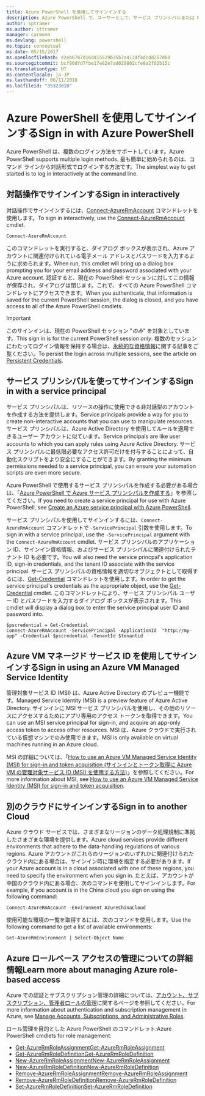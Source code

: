```yaml
---
title: Azure PowerShell を使用してサインインする
description: Azure PowerShell で、ユーザーとして、サービス プリンシパルまたは MSI を使用してサインインする方法。
author: sptramer
ms.author: sttramer
manager: carmonm
ms.devlang: powershell
ms.topic: conceptual
ms.date: 05/15/2017
ms.openlocfilehash: e2eb6767d16dd15529b35b7a4134f4dcdd257d60
ms.sourcegitcommit: bcf80dfd7fbe17e82e7ad029802cfe8a2f02b15c
ms.translationtype: HT
ms.contentlocale: ja-JP
ms.lasthandoff: 06/11/2018
ms.locfileid: "35323018"
---
```

# <a name="sign-in-with-azure-powershell"></a><span data-ttu-id="0d928-103">Azure PowerShell を使用してサインインする</span><span class="sxs-lookup"><span data-stu-id="0d928-103">Sign in with Azure PowerShell</span></span>

<span data-ttu-id="0d928-104">Azure PowerShell は、複数のログイン方法をサポートしています。</span><span class="sxs-lookup"><span data-stu-id="0d928-104">Azure PowerShell supports multiple login methods.</span></span> <span data-ttu-id="0d928-105">最も簡単に始められるのは、コマンド ラインから対話形式でログインする方法です。</span><span class="sxs-lookup"><span data-stu-id="0d928-105">The simplest way to get started is to log in interactively at the command line.</span></span>

## <a name="sign-in-interactively"></a><span data-ttu-id="0d928-106">対話操作でサインインする</span><span class="sxs-lookup"><span data-stu-id="0d928-106">Sign in interactively</span></span>

<span data-ttu-id="0d928-107">対話操作でサインインするには、[Connect-AzureRmAccount](/powershell/module/azurerm.profile/connect-azurermaccount) コマンドレットを使用します。</span><span class="sxs-lookup"><span data-stu-id="0d928-107">To sign in interactively, use the [Connect-AzureRmAccount](/powershell/module/azurerm.profile/connect-azurermaccount) cmdlet.</span></span>

```azurepowershell
Connect-AzureRmAccount
```

<span data-ttu-id="0d928-108">このコマンドレットを実行すると、ダイアログ ボックスが表示され、Azure アカウントに関連付けられている電子メール アドレスとパスワードを入力するように求められます。</span><span class="sxs-lookup"><span data-stu-id="0d928-108">When run, this cmdlet will bring up a dialog box prompting you for your email address and password associated with your Azure account.</span></span> <span data-ttu-id="0d928-109">認証すると、現在の PowerShell セッションに対してこの情報が保存され、ダイアログは閉じます。これで、すべての Azure PowerShell コマンドレットにアクセスできます。</span><span class="sxs-lookup"><span data-stu-id="0d928-109">When you authenticate, that information is saved for the current PowerShell session, the dialog is closed, and you have access to all of the Azure PowerShell cmdlets.</span></span>

> [!IMPORTANT]
> <span data-ttu-id="0d928-110">このサインインは、現在の PowerShell セッション "_のみ_" を対象としています。</span><span class="sxs-lookup"><span data-stu-id="0d928-110">This sign in is for the current PowerShell session _only_.</span></span> <span data-ttu-id="0d928-111">複数のセッションにわたってログイン情報を保持する場合は、[永続的な資格情報](context-persistence.md)に関する記事をご覧ください。</span><span class="sxs-lookup"><span data-stu-id="0d928-111">To persist the login across multiple sessions, see the article on [Persistent Credentials](context-persistence.md).</span></span>

## <a name="sign-in-with-a-service-principal"></a><span data-ttu-id="0d928-112">サービス プリンシパルを使ってサインインする</span><span class="sxs-lookup"><span data-stu-id="0d928-112">Sign in with a service principal</span></span>

<span data-ttu-id="0d928-113">サービス プリンシパルは、リソースの操作に使用できる非対話型のアカウントを作成する方法を提供します。</span><span class="sxs-lookup"><span data-stu-id="0d928-113">Service principals provide a way for you to create non-interactive accounts that you can use to manipulate resources.</span></span> <span data-ttu-id="0d928-114">サービス プリンシパルは、Azure Active Directory を使用してルールを適用できるユーザー アカウントに似ています。</span><span class="sxs-lookup"><span data-stu-id="0d928-114">Service principals are like user accounts to which you can apply rules using Azure Active Directory.</span></span> <span data-ttu-id="0d928-115">サービス プリンシパルに最低限必要なアクセス許可だけを付与することによって、自動化スクリプトをより安全にすることができます。</span><span class="sxs-lookup"><span data-stu-id="0d928-115">By granting the minimum permissions needed to a service principal, you can ensure your automation scripts are even more secure.</span></span>

<span data-ttu-id="0d928-116">Azure PowerShell で使用するサービス プリンシパルを作成する必要がある場合は、「[Azure PowerShell で Azure サービス プリンシパルを作成する](create-azure-service-principal-azureps.md)」を参照してください。</span><span class="sxs-lookup"><span data-stu-id="0d928-116">If you need to create a service principal for use with Azure PowerShell, see [Create an Azure service principal with Azure PowerShell](create-azure-service-principal-azureps.md).</span></span>

<span data-ttu-id="0d928-117">サービス プリンシパルを使用してサインインするには、`Connect-AzureRmAccount` コマンドレットで `-ServicePrincipal` 引数を使用します。</span><span class="sxs-lookup"><span data-stu-id="0d928-117">To sign in with a service principal, use the `-ServicePrincipal` argument with the `Connect-AzureRmAccount` cmdlet.</span></span> <span data-ttu-id="0d928-118">サービス プリンシパルのアプリケーション ID、サインイン資格情報、およびサービス プリンシパルに関連付けられたテナント ID も必要です。</span><span class="sxs-lookup"><span data-stu-id="0d928-118">You will also need the service princpal's application ID, sign-in credentials, and the tenant ID associate with the service principal.</span></span> <span data-ttu-id="0d928-119">サービス プリンシパルの資格情報を適切なオブジェクトとして取得するには、[Get-Credential](/powershell/module/microsoft.powershell.security/get-credential) コマンドレットを使用します。</span><span class="sxs-lookup"><span data-stu-id="0d928-119">In order to get the service principal's credentials as the appropriate object, use the [Get-Credential](/powershell/module/microsoft.powershell.security/get-credential) cmdlet.</span></span> <span data-ttu-id="0d928-120">このコマンドレットにより、サービス プリンシパル ユーザー ID とパスワードを入力するダイアログ ボックスが表示されます。</span><span class="sxs-lookup"><span data-stu-id="0d928-120">This cmdlet will display a dialog box to enter the service principal user ID and password into.</span></span>

```azurepowershell-interactive
$pscredential = Get-Credential
Connect-AzureRmAccount -ServicePrincipal -ApplicationId  "http://my-app" -Credential $pscredential -TenantId $tenantid
```

## <a name="sign-in-using-an-azure-vm-managed-service-identity"></a><span data-ttu-id="0d928-121">Azure VM マネージド サービス ID を使用してサインインする</span><span class="sxs-lookup"><span data-stu-id="0d928-121">Sign in using an Azure VM Managed Service Identity</span></span>

<span data-ttu-id="0d928-122">管理対象サービス ID (MSI) は、Azure Active Directory のプレビュー機能です。</span><span class="sxs-lookup"><span data-stu-id="0d928-122">Managed Service Identity (MSI) is a preview feature of Azure Active Directory.</span></span> <span data-ttu-id="0d928-123">サインインに MSI サービス プリンシパルを使用し、その他のリソースにアクセスするためにアプリ専用のアクセス トークンを取得できます。</span><span class="sxs-lookup"><span data-stu-id="0d928-123">You can use an MSI service principal for sign-in, and acquire an app-only access token to access other resources.</span></span> <span data-ttu-id="0d928-124">MSI は、Azure クラウドで実行されている仮想マシンでのみ使用できます。</span><span class="sxs-lookup"><span data-stu-id="0d928-124">MSI is only available on virtual machines running in an Azure cloud.</span></span>

<span data-ttu-id="0d928-125">MSI の詳細については、「[How to use an Azure VM Managed Service Identity (MSI) for sign-in and token acquisition (サインインとトークン取得に Azure VM の管理対象サービス ID (MSI) を使用する方法)](/azure/active-directory/msi-how-to-get-access-token-using-msi)」を参照してください。</span><span class="sxs-lookup"><span data-stu-id="0d928-125">For more information about MSI, see [How to use an Azure VM Managed Service Identity (MSI) for sign-in and token acquisition](/azure/active-directory/msi-how-to-get-access-token-using-msi).</span></span>

## <a name="sign-in-to-another-cloud"></a><span data-ttu-id="0d928-126">別のクラウドにサインインする</span><span class="sxs-lookup"><span data-stu-id="0d928-126">Sign in to another Cloud</span></span>

<span data-ttu-id="0d928-127">Azure クラウド サービスでは、さまざまなリージョンのデータ処理規制に準拠したさまざまな環境を提供します。</span><span class="sxs-lookup"><span data-stu-id="0d928-127">Azure cloud services provide different environments that adhere to the data-handling regulations of various regions.</span></span> <span data-ttu-id="0d928-128">Azure アカウントがこれらのリージョンのいずれかに関連付けられたクラウド内にある場合は、サインイン時に環境を指定する必要があります。</span><span class="sxs-lookup"><span data-stu-id="0d928-128">If your Azure account is in a cloud associated with one of these regions, you need to specify the environment when you sign in.</span></span> <span data-ttu-id="0d928-129">たとえば、アカウントが中国のクラウド内にある場合、次のコマンドを使用してサインインします。</span><span class="sxs-lookup"><span data-stu-id="0d928-129">For example, if you account is in the China cloud you sign on using the following command:</span></span>

```azurepowershell-interactive
Connect-AzureRmAccount -Environment AzureChinaCloud
```

<span data-ttu-id="0d928-130">使用可能な環境の一覧を取得するには、次のコマンドを使用します。</span><span class="sxs-lookup"><span data-stu-id="0d928-130">Use the following command to get a list of available environments:</span></span>

```azurepowershell-interactive
Get-AzureRmEnvironment | Select-Object Name
```

## <a name="learn-more-about-managing-azure-role-based-access"></a><span data-ttu-id="0d928-131">Azure ロールベース アクセスの管理についての詳細情報</span><span class="sxs-lookup"><span data-stu-id="0d928-131">Learn more about managing Azure role-based access</span></span>

<span data-ttu-id="0d928-132">Azure での認証とサブスクリプション管理の詳細については、[アカウント、サブスクリプション、管理者ロールの管理](/azure/active-directory/role-based-access-control-configure)に関するページを参照してください。</span><span class="sxs-lookup"><span data-stu-id="0d928-132">For more information about authentication and subscription management in Azure, see [Manage Accounts, Subscriptions, and Administrative Roles](/azure/active-directory/role-based-access-control-configure).</span></span>

<span data-ttu-id="0d928-133">ロール管理を目的とした Azure PowerShell のコマンドレット:</span><span class="sxs-lookup"><span data-stu-id="0d928-133">Azure PowerShell cmdlets for role management:</span></span>

* [<span data-ttu-id="0d928-134">Get-AzureRmRoleAssignment</span><span class="sxs-lookup"><span data-stu-id="0d928-134">Get-AzureRmRoleAssignment</span></span>](/powershell/module/AzureRM.Resources/Get-AzureRmRoleAssignment)
* [<span data-ttu-id="0d928-135">Get-AzureRmRoleDefinition</span><span class="sxs-lookup"><span data-stu-id="0d928-135">Get-AzureRmRoleDefinition</span></span>](/powershell/module/AzureRM.Resources/Get-AzureRmRoleDefinition)
* [<span data-ttu-id="0d928-136">New-AzureRmRoleAssignment</span><span class="sxs-lookup"><span data-stu-id="0d928-136">New-AzureRmRoleAssignment</span></span>](/powershell/module/AzureRM.Resources/New-AzureRmRoleAssignment)
* [<span data-ttu-id="0d928-137">New-AzureRmRoleDefinition</span><span class="sxs-lookup"><span data-stu-id="0d928-137">New-AzureRmRoleDefinition</span></span>](/powershell/module/AzureRM.Resources/New-AzureRmRoleDefinition)
* [<span data-ttu-id="0d928-138">Remove-AzureRmRoleAssignment</span><span class="sxs-lookup"><span data-stu-id="0d928-138">Remove-AzureRmRoleAssignment</span></span>](/powershell/module/AzureRM.Resources/Remove-AzureRmRoleAssignment)
* [<span data-ttu-id="0d928-139">Remove-AzureRmRoleDefinition</span><span class="sxs-lookup"><span data-stu-id="0d928-139">Remove-AzureRmRoleDefinition</span></span>](/powershell/module/AzureRM.Resources/Remove-AzureRmRoleDefinition)
* [<span data-ttu-id="0d928-140">Set-AzureRmRoleDefinition</span><span class="sxs-lookup"><span data-stu-id="0d928-140">Set-AzureRmRoleDefinition</span></span>](/powershell/moduel/AzureRM.Resources/Set-AzureRmRoleDefinition)
